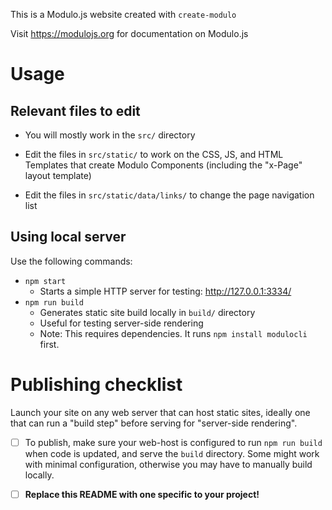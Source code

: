 This is a Modulo.js website created with `create-modulo`

Visit <https://modulojs.org> for documentation on Modulo.js


# Usage

## Relevant files to edit

- You will mostly work in the `src/` directory

- Edit the files in `src/static/` to work on the CSS, JS, and HTML Templates
  that create Modulo Components (including the "x-Page" layout template)

- Edit the files in `src/static/data/links/` to change the page navigation list


## Using local server

Use the following commands:

- `npm start`
    - Starts a simple HTTP server for testing: <http://127.0.0.1:3334/>
- `npm run build`
    - Generates static site build locally in `build/` directory
    - Useful for testing server-side rendering
    - Note: This requires dependencies. It runs `npm install modulocli` first.


# Publishing checklist

Launch your site on any web server that can host static sites, ideally one that
can run a "build step" before serving for "server-side rendering".

* [ ] To publish, make sure your web-host is configured to run `npm run build`
  when code is updated, and serve the `build` directory. Some might work with
  minimal configuration, otherwise you may have to manually build locally.

* [ ] **Replace this README with one specific to your project!**

